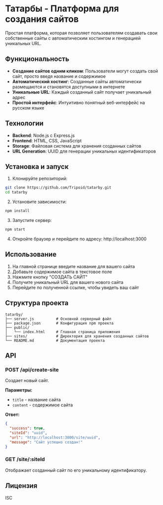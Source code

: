 # Татарбы - Платформа для создания сайтов

Простая платформа, которая позволяет пользователям создавать свои собственные сайты с автоматическим хостингом и генерацией уникальных URL.

## Функциональность

- **Создание сайтов одним кликом**: Пользователи могут создать свой сайт, просто введя название и содержимое
- **Автоматический хостинг**: Созданные сайты автоматически размещаются и становятся доступными в интернете
- **Уникальные URL**: Каждый созданный сайт получает уникальный адрес
- **Простой интерфейс**: Интуитивно понятный веб-интерфейс на русском языке

## Технологии

- **Backend**: Node.js с Express.js
- **Frontend**: HTML, CSS, JavaScript
- **Storage**: Файловая система для хранения созданных сайтов
- **URL Generation**: UUID для генерации уникальных идентификаторов

## Установка и запуск

1. Клонируйте репозиторий:
```bash
git clone https://github.com/Tripoid/tatarby.git
cd tatarby
```

2. Установите зависимости:
```bash
npm install
```

3. Запустите сервер:
```bash
npm start
```

4. Откройте браузер и перейдите по адресу: http://localhost:3000

## Использование

1. На главной странице введите название для вашего сайта
2. Добавьте содержимое сайта в текстовое поле
3. Нажмите кнопку "СОЗДАТЬ САЙТ"
4. Получите уникальный URL для вашего нового сайта
5. Перейдите по полученной ссылке, чтобы увидеть ваш сайт

## Структура проекта

```
tatarby/
├── server.js          # Основной серверный файл
├── package.json       # Конфигурация npm проекта
├── public/
│   └── index.html     # Главная страница приложения
├── sites/             # Директория для хранения созданных сайтов
└── README.md          # Документация проекта
```

## API

### POST /api/create-site
Создает новый сайт.

**Параметры:**
- `title` - название сайта
- `content` - содержимое сайта

**Ответ:**
```json
{
  "success": true,
  "siteId": "uuid",
  "url": "http://localhost:3000/site/uuid",
  "message": "Сайт успешно создан!"
}
```

### GET /site/:siteId
Отображает созданный сайт по его уникальному идентификатору.

## Лицензия

ISC